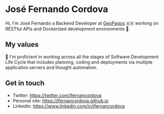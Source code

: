 # José Fernando Cordova
Hi, I'm José Fernando a Backend Developer at [GeoPagos](https://geopagos.com) 🇦🇷 working on RESTful APIs and Dockerized development environments 🙌.   

## My values
🌟 I'm proficient in working across all the stages of Software Development Life Cycle that includes planning, coding and deployments via multiple application servers and thought automation.

## Get in touch
- Twitter: https://twitter.com/jfernancordova
- Personal site: https://jfernancordova.github.io
- Linkedin: https://www.linkedin.com/in/jfernancordova
